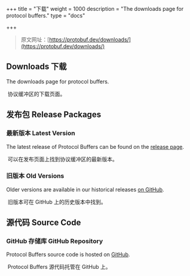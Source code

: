 +++
title = "下载"
weight = 1000
description = "The downloads page for protocol buffers."
type = "docs"

+++

> 原文网址：[https://protobuf.dev/downloads/](https://protobuf.dev/downloads/)

## Downloads 下载

The downloads page for protocol buffers.

​	协议缓冲区的下载页面。



## 发布包 Release Packages 

### 最新版本 Latest Version 

The latest release of Protocol Buffers can be found on the [release page](https://github.com/protocolbuffers/protobuf/releases/latest).

​	可以在发布页面上找到协议缓冲区的最新版本。

### 旧版本 Old Versions 

Older versions are available in our historical releases [on GitHub](https://github.com/protocolbuffers/protobuf/releases).

​	旧版本可在 GitHub 上的历史版本中找到。

## 源代码 Source Code 

### GitHub 存储库 GitHub Repository 

Protocol Buffers source code is hosted on [GitHub](https://github.com/protocolbuffers/protobuf).

​	Protocol Buffers 源代码托管在 GitHub 上。
